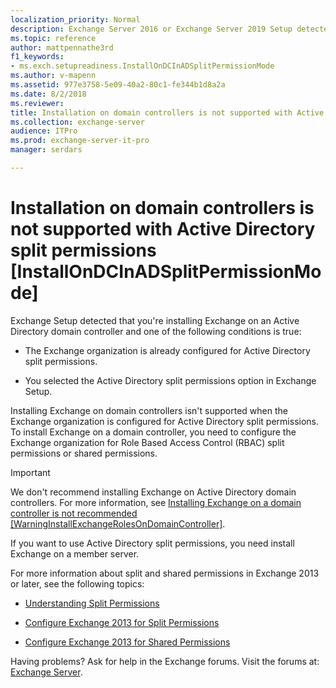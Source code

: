 ```yaml
---
localization_priority: Normal
description: Exchange Server 2016 or Exchange Server 2019 Setup detected that you're installing Exchange on a domain controller in an Active Directory split permissions organization.
ms.topic: reference
author: mattpennathe3rd
f1_keywords:
- ms.exch.setupreadiness.InstallOnDCInADSplitPermissionMode
ms.author: v-mapenn
ms.assetid: 977e3758-5e09-40a2-80c1-fe344b1d8a2a
ms.date: 8/2/2018
ms.reviewer: 
title: Installation on domain controllers is not supported with Active Directory split permissions [InstallOnDCInADSplitPermissionMode]
ms.collection: exchange-server
audience: ITPro
ms.prod: exchange-server-it-pro
manager: serdars

---
```


# Installation on domain controllers is not supported with Active Directory split permissions [InstallOnDCInADSplitPermissionMode]

Exchange Setup detected that you're installing Exchange on an Active Directory domain controller and one of the following conditions is true:

- The Exchange organization is already configured for Active Directory split permissions.

- You selected the Active Directory split permissions option in Exchange Setup.

Installing Exchange on domain controllers isn't supported when the Exchange organization is configured for Active Directory split permissions. To install Exchange on a domain controller, you need to configure the Exchange organization for Role Based Access Control (RBAC) split permissions or shared permissions.

> [!IMPORTANT]
> We don't recommend installing Exchange on Active Directory domain controllers. For more information, see [Installing Exchange on a domain controller is not recommended [WarningInstallExchangeRolesOnDomainController]](ms-exch-setupreadiness-warninginstallexchangerolesondomaincontroller.md).

If you want to use Active Directory split permissions, you need install Exchange on a member server.

For more information about split and shared permissions in Exchange 2013 or later, see the following topics:

- [Understanding Split Permissions](https://technet.microsoft.com/library/dd638106(v=exchg.150).aspx)

- [Configure Exchange 2013 for Split Permissions](https://technet.microsoft.com/library/dd638155(v=exchg.150).aspx)

- [Configure Exchange 2013 for Shared Permissions](https://technet.microsoft.com/library/dd638146(v=exchg.150).aspx)

Having problems? Ask for help in the Exchange forums. Visit the forums at: [Exchange Server](https://go.microsoft.com/fwlink/p/?linkId=60612).
